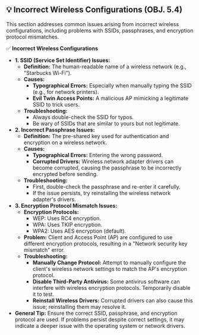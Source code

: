 ## 💡 Incorrect Wireless Configurations (OBJ. 5.4)
This section addresses common issues arising from incorrect wireless configurations, including problems with SSIDs, passphrases, and encryption protocol mismatches.

✅ **Incorrect Wireless Configurations**
- **1. SSID (Service Set Identifier) Issues:**
  - **Definition:** The human-readable name of a wireless network (e.g., "Starbucks Wi-Fi").
  - **Causes:**
    - **Typographical Errors:** Especially when manually typing the SSID (e.g., for network printers).
    - **Evil Twin Access Points:** A malicious AP mimicking a legitimate SSID to trick users.
  - **Troubleshooting:**
    - Always double-check the SSID for typos.
    - Be wary of SSIDs that are similar to yours but not legitimate.
- **2. Incorrect Passphrase Issues:**
  - **Definition:** The pre-shared key used for authentication and encryption on a wireless network.
  - **Causes:**
    - **Typographical Errors:** Entering the wrong password.
    - **Corrupted Drivers:** Wireless network adapter drivers can become corrupted, causing the passphrase to be incorrectly encrypted before sending.
  - **Troubleshooting:**
    - First, double-check the passphrase and re-enter it carefully.
    - If the issue persists, try reinstalling the wireless network adapter's drivers.
- **3. Encryption Protocol Mismatch Issues:**
  - **Encryption Protocols:**
    - WEP: Uses RC4 encryption.
    - WPA: Uses TKIP encryption.
    - WPA2: Uses AES encryption (default).
  - **Problem:** Client and Access Point (AP) are configured to use different encryption protocols, resulting in a "Network security key mismatch" error.
  - **Troubleshooting:**
    - **Manually Change Protocol:** Attempt to manually configure the client's wireless network settings to match the AP's encryption protocol.
    - **Disable Third-Party Antivirus:** Some antivirus software can interfere with wireless encryption protocols. Temporarily disable it to test.
    - **Reinstall Wireless Drivers:** Corrupted drivers can also cause this issue; reinstalling them may resolve it.
- **General Tip:** Ensure the correct SSID, passphrase, and encryption protocol are used. If problems persist despite correct settings, it may indicate a deeper issue with the operating system or network drivers.